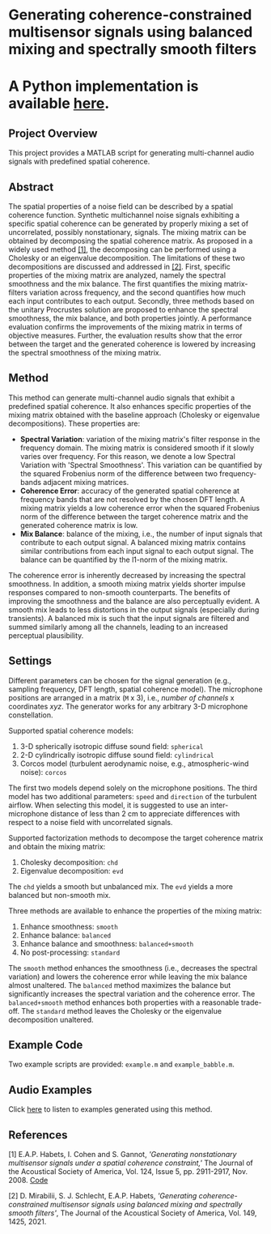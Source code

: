 **Generating coherence-constrained multisensor signals using balanced mixing and spectrally smooth filters**
====================

A Python implementation is available [here](https://github.com/audiolabs/anf-generator).
====================

## Project Overview
This project provides a MATLAB script for generating multi-channel audio signals with predefined spatial coherence.

## Abstract
The spatial properties of a noise field can be described by a spatial coherence function. Synthetic multichannel noise signals exhibiting a specific spatial coherence can be generated by properly mixing a set of uncorrelated, possibly nonstationary, signals. The mixing matrix can be obtained by decomposing the spatial coherence matrix. As proposed in a widely used method [[1]](#1), the decomposing can be performed using a Cholesky or an eigenvalue decomposition. The limitations of these two decompositions are discussed and addressed in [[2]](#2). First, specific properties of the mixing matrix are analyzed, namely the spectral smoothness and the mix balance. The first quantifies the mixing matrix-filters variation across frequency, and the second quantifies how much each input contributes to each output. Secondly, three methods based on the unitary Procrustes solution are proposed to enhance the spectral smoothness, the mix balance, and both properties jointly. A performance evaluation confirms the improvements of the mixing matrix in terms of objective measures. Further, the evaluation results show that the error between the target and the generated coherence is lowered by increasing the spectral smoothness of the mixing matrix.

## Method
This method can generate multi-channel audio signals that exhibit a predefined spatial coherence. It also enhances specific properties of the mixing matrix obtained with the baseline approach (Cholesky or eigenvalue decompositions). These properties are:<br/> 

- **Spectral Variation**: variation of the mixing matrix's filter response in the frequency domain. The mixing matrix is considered smooth if it slowly varies over frequency. For this reason, we denote a low Spectral Variation with 'Spectral Smoothness'. This variation can be quantified by the squared Frobenius norm of the difference between two frequency-bands adjacent mixing matrices. 
- **Coherence Error**: accuracy of the generated spatial coherence at frequency bands that are not resolved by the chosen DFT length. A mixing matrix yields a low coherence error when the squared Frobenius norm of the difference between the target coherence matrix and the generated coherence matrix is low.
- **Mix Balance**: balance of the mixing, i.e., the number of input signals that contribute to each output signal. A balanced mixing matrix contains similar contributions from each input signal to each output signal. The balance can be quantified by the l1-norm of the mixing matrix.

The coherence error is inherently decreased by increasing the spectral smoothness. In addition, a smooth mixing matrix yields shorter impulse responses compared to non-smooth counterparts. The benefits of improving the smoothness and the balance are also perceptually evident. A smooth mix leads to less distortions in the output signals (especially during transients). A balanced mix is such that the input signals are filtered and summed similarly among all the channels, leading to an increased perceptual plausibility.

## Settings
Different parameters can be chosen for the signal generation (e.g., sampling frequency, DFT length, spatial coherence model). The microphone positions are arranged in a matrix (`M` x 3), i.e., *number of channels* x coordinates *xyz*. The generator works for any arbitrary 3-D microphone constellation.

Supported spatial coherence models:<br/> 
1. 3-D spherically isotropic diffuse sound field: `spherical`
2. 2-D cylindrically isotropic diffuse sound field: `cylindrical`
3. Corcos model (turbulent aerodynamic noise, e.g., atmospheric-wind noise): `corcos`

The first two models depend solely on the microphone positions. The third model has two additional parameters: `speed` and `direction` of the turbulent airflow. When selecting this model, it is suggested to use an inter-microphone distance of less than 2 cm to appreciate differences with respect to a noise field with uncorrelated signals. 

Supported factorization methods to decompose the target coherence matrix and obtain the mixing matrix:
1. Cholesky decomposition: `chd`
2. Eigenvalue decomposition: `evd`

The `chd` yields a smooth but unbalanced mix. The `evd` yields a more balanced but non-smooth mix. 

Three methods are available to enhance the properties of the mixing matrix:
1. Enhance smoothness: `smooth`
2. Enhance balance: `balanced`
3. Enhance balance and smoothness: `balanced+smooth`
4. No post-processing: `standard`

The `smooth` method enhances the smoothness (i.e., decreases the spectral variation) and lowers the coherence error while leaving the mix balance almost unaltered. The `balanced` method maximizes the balance but significantly increases the spectral variation and the coherence error. The `balanced+smooth` method enhances both properties with a reasonable trade-off. The `standard` method leaves the Cholesky or the eigenvalue decomposition unaltered.

## Example Code
Two example scripts are provided: `example.m` and `example_babble.m`.

## Audio Examples
Click [here](https://www.audiolabs-erlangen.de/resources/2020-JASA-CCR) to listen to examples generated using this method.

## References
<a id="1">[1]</a> E.A.P. Habets, I. Cohen and S. Gannot, *'Generating nonstationary multisensor signals under a spatial coherence constraint,'* The Journal of the Acoustical Society of America, Vol. 124, Issue 5, pp. 2911-2917, Nov. 2008. [Code](https://github.com/ehabets/ANF-Generator/releases/tag/v2008)

<a id="2">[2]</a> D. Mirabilii, S. J. Schlecht, E.A.P. Habets, *'Generating coherence-constrained multisensor signals using balanced mixing and spectrally smooth filters'*, The Journal of the Acoustical Society of America, Vol. 149, 1425, 2021.
